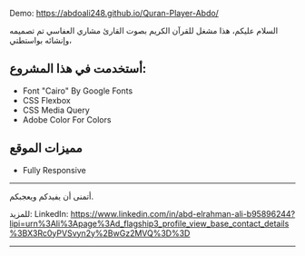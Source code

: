 Demo: https://abdoali248.github.io/Quran-Player-Abdo/

السلام عليكم، هذا مشغل للقرآن الكريم بصوت القارئ مشاري العفاسي تم تصميمه وإنشائه بواستطتي، 
## أستخدمت في هذا المشروع: 
- Font "Cairo" By Google Fonts
- CSS Flexbox
- CSS Media Query
- Adobe Color For Colors
## مميزات الموقع
- Fully Responsive
- - - -
أتمنى أن يفيدكم ويعجبكم.

للمزيد:
LinkedIn: https://www.linkedin.com/in/abd-elrahman-ali-b95896244?lipi=urn%3Ali%3Apage%3Ad_flagship3_profile_view_base_contact_details%3BX3Rc0yPVSvyn2y%2BwGz2MVQ%3D%3D
- - -

